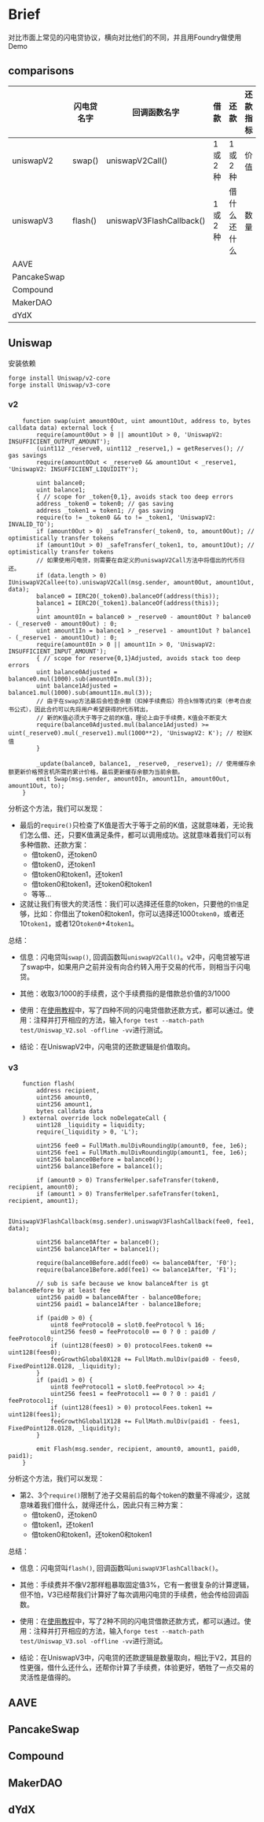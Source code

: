 # Brief 

对比市面上常见的闪电贷协议，横向对比他们的不同，并且用Foundry做使用Demo

## comparisons

|             | 闪电贷名字 | 回调函数名字             | 借款   | 还款         | 还款指标 |
| ----------- | ---------- | ------------------------ | ------ | ------------ | -------- |
| uniswapV2   | swap()     | uniswapV2Call()          | 1或2种 | 1或2种       | 价值     |
| uniswapV3   | flash()    | uniswapV3FlashCallback() | 1或2种 | 借什么还什么 | 数量     |
| AAVE        |            |                          |        |              |          |
| PancakeSwap |            |                          |        |              |          |
| Compound    |            |                          |        |              |          |
| MakerDAO    |            |                          |        |              |          |
| dYdX        |            |                          |        |              |          |

## Uniswap

安装依赖

```
forge install Uniswap/v2-core
forge install Uniswap/v3-core
```

### v2

```solidity
    function swap(uint amount0Out, uint amount1Out, address to, bytes calldata data) external lock {
        require(amount0Out > 0 || amount1Out > 0, 'UniswapV2: INSUFFICIENT_OUTPUT_AMOUNT');
        (uint112 _reserve0, uint112 _reserve1,) = getReserves(); // gas savings
        require(amount0Out < _reserve0 && amount1Out < _reserve1, 'UniswapV2: INSUFFICIENT_LIQUIDITY');

        uint balance0;
        uint balance1;
        { // scope for _token{0,1}, avoids stack too deep errors
        address _token0 = token0; // gas saving
        address _token1 = token1; // gas saving
        require(to != _token0 && to != _token1, 'UniswapV2: INVALID_TO');
        if (amount0Out > 0) _safeTransfer(_token0, to, amount0Out); // optimistically transfer tokens
        if (amount1Out > 0) _safeTransfer(_token1, to, amount1Out); // optimistically transfer tokens
        // 如果使用闪电贷，则需要在自定义的uniswapV2Call方法中将借出的代币归还。
        if (data.length > 0) IUniswapV2Callee(to).uniswapV2Call(msg.sender, amount0Out, amount1Out, data);
        balance0 = IERC20(_token0).balanceOf(address(this));
        balance1 = IERC20(_token1).balanceOf(address(this));
        }
        uint amount0In = balance0 > _reserve0 - amount0Out ? balance0 - (_reserve0 - amount0Out) : 0;
        uint amount1In = balance1 > _reserve1 - amount1Out ? balance1 - (_reserve1 - amount1Out) : 0;
        require(amount0In > 0 || amount1In > 0, 'UniswapV2: INSUFFICIENT_INPUT_AMOUNT');
        { // scope for reserve{0,1}Adjusted, avoids stack too deep errors
        uint balance0Adjusted = balance0.mul(1000).sub(amount0In.mul(3));
        uint balance1Adjusted = balance1.mul(1000).sub(amount1In.mul(3));
        // 由于在swap方法最后会检查余额（扣掉手续费后）符合k恒等式约束（参考白皮书公式），因此合约可以先将用户希望获得的代币转出，
        // 新的K值必须大于等于之前的K值，理论上由于手续费，K值会不断变大
        require(balance0Adjusted.mul(balance1Adjusted) >= uint(_reserve0).mul(_reserve1).mul(1000**2), 'UniswapV2: K'); // 校验K值
        }

        _update(balance0, balance1, _reserve0, _reserve1); // 使用缓存余额更新价格预言机所需的累计价格，最后更新缓存余额为当前余额。
        emit Swap(msg.sender, amount0In, amount1In, amount0Out, amount1Out, to);
    }
```

分析这个方法，我们可以发现：

- 最后的`require()`只检查了K值是否大于等于之前的K值，这就意味着，无论我们怎么借、还，只要K值满足条件，都可以调用成功。这就意味着我们可以有多种借款、还款方案：
  - 借token0，还token0
  - 借token0，还token1
  - 借token0和token1，还token1
  - 借token0和token1，还token0和token1
  - 等等...
- 这就让我们有很大的灵活性：我们可以选择还任意的token，只要他的`价值`足够，比如：你借出了token0和token1，你可以选择还1000`token0`，或者还10`token1`，或者120`token0`+4`token1`。

总结：

- 信息：闪电贷叫`swap()`, 回调函数叫`uniswapV2Call()`。v2中，闪电贷被写进了swap中，如果用户之前并没有向合约转入用于交易的代币，则相当于闪电贷。

- 其他：收取3/1000的手续费，这个手续费指的是借款总价值的3/1000
- 使用：在[使用教程](https://github.com/chen4903/FlashLoan-Comparisons/blob/master/test/uniswap_v2.sol)中，写了四种不同的闪电贷借款还款方式，都可以通过。使用：注释并打开相应的方法，输入`forge test --match-path test/Uniswap_V2.sol -offline -vv`进行测试。
- 结论：在UniswapV2中，闪电贷的还款逻辑是价值取向。

### v3

```solidity
    function flash(
        address recipient,
        uint256 amount0,
        uint256 amount1,
        bytes calldata data
    ) external override lock noDelegateCall {
        uint128 _liquidity = liquidity;
        require(_liquidity > 0, 'L');

        uint256 fee0 = FullMath.mulDivRoundingUp(amount0, fee, 1e6);
        uint256 fee1 = FullMath.mulDivRoundingUp(amount1, fee, 1e6);
        uint256 balance0Before = balance0();
        uint256 balance1Before = balance1();

        if (amount0 > 0) TransferHelper.safeTransfer(token0, recipient, amount0);
        if (amount1 > 0) TransferHelper.safeTransfer(token1, recipient, amount1);

        IUniswapV3FlashCallback(msg.sender).uniswapV3FlashCallback(fee0, fee1, data);

        uint256 balance0After = balance0();
        uint256 balance1After = balance1();

        require(balance0Before.add(fee0) <= balance0After, 'F0');
        require(balance1Before.add(fee1) <= balance1After, 'F1');

        // sub is safe because we know balanceAfter is gt balanceBefore by at least fee
        uint256 paid0 = balance0After - balance0Before;
        uint256 paid1 = balance1After - balance1Before;

        if (paid0 > 0) {
            uint8 feeProtocol0 = slot0.feeProtocol % 16;
            uint256 fees0 = feeProtocol0 == 0 ? 0 : paid0 / feeProtocol0;
            if (uint128(fees0) > 0) protocolFees.token0 += uint128(fees0);
            feeGrowthGlobal0X128 += FullMath.mulDiv(paid0 - fees0, FixedPoint128.Q128, _liquidity);
        }
        if (paid1 > 0) {
            uint8 feeProtocol1 = slot0.feeProtocol >> 4;
            uint256 fees1 = feeProtocol1 == 0 ? 0 : paid1 / feeProtocol1;
            if (uint128(fees1) > 0) protocolFees.token1 += uint128(fees1);
            feeGrowthGlobal1X128 += FullMath.mulDiv(paid1 - fees1, FixedPoint128.Q128, _liquidity);
        }

        emit Flash(msg.sender, recipient, amount0, amount1, paid0, paid1);
    }
```

分析这个方法，我们可以发现：

- 第2、3个`require()`限制了池子交易前后的每个token的数量不得减少，这就意味着我们借什么，就得还什么，因此只有三种方案：
  - 借token0，还token0
  - 借token1，还token1
  - 借token0和token1，还token0和token1

总结：

- 信息：闪电贷叫`flash()`, 回调函数叫`uniswapV3FlashCallback()`。

- 其他：手续费并不像V2那样粗暴取固定值3%，它有一套很复杂的计算逻辑，但不怕，V3已经帮我们计算好了每次调用闪电贷的手续费，他会传给回调函数。
- 使用：在[使用教程](https://github.com/chen4903/FlashLoan-Comparisons/blob/master/test/uniswap_v3.sol)中，写了2种不同的闪电贷借款还款方式，都可以通过。使用：注释并打开相应的方法，输入`forge test --match-path test/Uniswap_V3.sol -offline -vv`进行测试。
- 结论：在UniswapV3中，闪电贷的还款逻辑是数量取向，相比于V2，其目的性更强，借什么还什么，还帮你计算了手续费，体验更好，牺牲了一点交易的灵活性是值得的。

## AAVE



## PancakeSwap



## Compound



## MakerDAO



## dYdX













